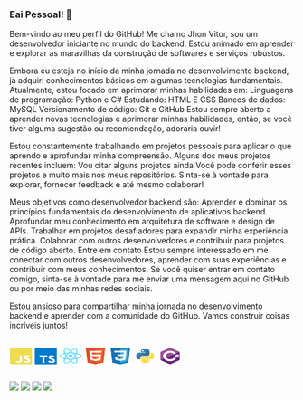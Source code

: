 ### Eai Pessoal! 👋

Bem-vindo ao meu perfil do GitHub!
Me chamo Jhon Vitor, sou um desenvolvedor iniciante no mundo do backend. Estou animado em aprender e explorar as maravilhas da construção de softwares e serviços robustos.

Embora eu esteja no início da minha jornada no desenvolvimento backend, já adquiri conhecimentos básicos em algumas tecnologias fundamentais. Atualmente, estou focado em aprimorar minhas habilidades em:
Linguagens de programação: Python e C#
Estudando: HTML E CSS 
Bancos de dados: MySQL
Versionamento de código: Git e GitHub
Estou sempre aberto a aprender novas tecnologias e aprimorar minhas habilidades, então, se você tiver alguma sugestão ou recomendação, adoraria ouvir!

Estou constantemente trabalhando em projetos pessoais para aplicar o que aprendo e aprofundar minha compreensão. Alguns dos meus projetos recentes incluem:
Vou citar alguns projetos ainda 
Você pode conferir esses projetos e muito mais nos meus repositórios. Sinta-se à vontade para explorar, fornecer feedback e até mesmo colaborar!

Meus objetivos como desenvolvedor backend são:
Aprender e dominar os princípios fundamentais do desenvolvimento de aplicativos backend.
Aprofundar meu conhecimento em arquitetura de software e design de APIs.
Trabalhar em projetos desafiadores para expandir minha experiência prática.
Colaborar com outros desenvolvedores e contribuir para projetos de código aberto.
Entre em contato
Estou sempre interessado em me conectar com outros desenvolvedores, aprender com suas experiências e contribuir com meus conhecimentos. Se você quiser entrar em contato comigo, sinta-se à vontade para me enviar uma mensagem aqui no GitHub ou por meio das minhas redes sociais.

Estou ansioso para compartilhar minha jornada no desenvolvimento backend e aprender com a comunidade do GitHub. Vamos construir coisas incríveis juntos!


<div style="display: inline_block"><br>
  <img align="center" alt="Rafa-Js" height="30" width="40" src="https://raw.githubusercontent.com/devicons/devicon/master/icons/javascript/javascript-plain.svg">
  <img align="center" alt="Rafa-Ts" height="30" width="40" src="https://raw.githubusercontent.com/devicons/devicon/master/icons/typescript/typescript-plain.svg">
  <img align="center" alt="Rafa-React" height="30" width="40" src="https://raw.githubusercontent.com/devicons/devicon/master/icons/react/react-original.svg">
  <img align="center" alt="Rafa-HTML" height="30" width="40" src="https://raw.githubusercontent.com/devicons/devicon/master/icons/html5/html5-original.svg">
  <img align="center" alt="Rafa-CSS" height="30" width="40" src="https://raw.githubusercontent.com/devicons/devicon/master/icons/css3/css3-original.svg">
  <img align="center" alt="Rafa-Python" height="30" width="40" src="https://raw.githubusercontent.com/devicons/devicon/master/icons/python/python-original.svg">
  <img align="center" alt="Rafa-Csharp" height="30" width="40" src="https://raw.githubusercontent.com/devicons/devicon/master/icons/csharp/csharp-original.svg">
</div>
  
  ##
 
<div>
  <a href="https://www.instagram.com/jhon.vss1/" target="_blank"><img src="https://img.shields.io/badge/-Instagram-%23E4405F?style=for-the-badge&logo=instagram&logoColor=white" target="_blank"></a>
 <a href="https://discord.gg/j5MhStJf" target="_blank"><img src="https://img.shields.io/badge/Discord-7289DA?style=for-the-badge&logo=discord&logoColor=white" target="_blank"></a> 
  <a href = "jhonsilva.vs1@gmail.com"><img src="https://img.shields.io/badge/-Gmail-%23333?style=for-the-badge&logo=gmail&logoColor=white" target="_blank"></a>
  <a href="https://www.linkedin.com/in/jhon-vitor-82566a219/" target="_blank"><img src="https://img.shields.io/badge/-LinkedIn-%230077B5?style=for-the-badge&logo=linkedin&logoColor=white" target="_blank"></a> 
  
</div>
